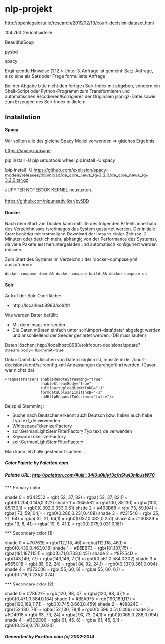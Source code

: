 # nlp-projekt

http://openlegaldata.io/research/2019/02/19/court-decision-dataset.html

104.763 Gerichtsurteile

BeautifulSoup

pysbd

spacy

Ergänzende Hinweise (1.12.): Unter 3. Anfrage ist gemeint: Satz-Anfrage, also eine als Satz oder Frage formulierte Anfrage

Bei der Abgabe bitte nicht den fertigen Solr-Index mit abgeben, sondern ein Shell-Script oder Python-Programm zum Transformieren und automatischen Recodieren/Korrigieren der Originalen json.gz-Datei sowie zum Erzeugen des Solr-Index mitliefern.

## Installation

#### Spacy

Wir sollten alle das gleiche Spacy Model verwenden => gleiches Ergebnis.

https://spacy.io/usage

pip install -U pip setuptools wheel
pip install -U spacy
<!-- python -m spacy download de_core_news_sm -->
<!-- python -m spacy download de_core_news_lg -->
!pip install -U https://github.com/explosion/spacy-models/releases/download/de_core_news_lg-3.2.0/de_core_news_lg-3.2.0.tar.gz


JUPYTER NOTEBOOK KERNEL neustarten.

#### 

https://github.com/nipunsadvilkar/pySBD

#### Docker

Nach dem Start von Docker kann mithilfe des folgenden Befehls innerhalb des Verzeichnisses /src/images das System gestartet werden. Der initiale Start benötigt mit erstmaligen Download der Images einige Zeit (ca. 3 Minuten oder deutlich mehr, abhängig von der Performance des Systems), da viele Pakete erst heruntergeladen und automatisch konfiguriert werden müssen.

Zum Start des Systems im Verzeichnis der 'docker-compose.yml' auszuführen:

```
docker-compose down && docker-compose build && docker-compose up
```

#### Solr

Aufruf der Solr-Oberfläche:
- http://localhost:8983/solr/#/

Wie werden Daten befüllt:
- Mit dem Image db-seeder
- Die Daten müssen einfach unter solr\import-data\data\* abgelegt werden und anschließend der Seeder gestartet werden. (DB muss laufen)

Daten löschen:
http://localhost:8983/solr/court-decisions/update?stream.body=<delete><query>*:*</query></delete>&commit=true

Doku:
Damit das löschen von Daten möglich ist, musste in der /court-decisions/conf/solrconfig.xml Anpassungen durchgeführt werden. (Davor war nichts da)
```
<requestParsers enableRemoteStreaming="true"
                enableStreamBody="true"
                multipartUploadLimitInKB="-1"
                formdataUploadLimitInKB="-1"
                addHttpRequestToContext="false"/>
```

Beispiel Stemming:
- Suche nach Deutscher erkennt auch Deutsch bzw. haben auch habe
Typ text_de verwenden
- WhitespaceTokenizerFactory
- solr.GermanLightStemFilterFactory
Typ text_de verwenden
- KeywordTokenizerFactory
- solr.GermanLightStemFilterFactory

Man kann jetzt alle gestemmt suchen ...


#####  Color Palette by Paletton.com
#####  Palette URL: http://paletton.com/#uid=34l0u0kjyf3cfnSfwj3nIbJsW7C


*** Primary color:

   shade 0 = #342552 = rgb( 52, 37, 82) = rgba( 52, 37, 82,1) = rgb0(0.204,0.145,0.322)
   shade 1 = #645582 = rgb(100, 85,130) = rgba(100, 85,130,1) = rgb0(0.392,0.333,0.51)
   shade 2 = #493B68 = rgb( 73, 59,104) = rgba( 73, 59,104,1) = rgb0(0.286,0.231,0.408)
   shade 3 = #231540 = rgb( 35, 21, 64) = rgba( 35, 21, 64,1) = rgb0(0.137,0.082,0.251)
   shade 4 = #130829 = rgb( 19,  8, 41) = rgba( 19,  8, 41,1) = rgb0(0.075,0.031,0.161)

*** Secondary color (1):

   shade 0 = #70762E = rgb(112,118, 46) = rgba(112,118, 46,1) = rgb0(0.439,0.463,0.18)
   shade 1 = #B5BB73 = rgb(181,187,115) = rgba(181,187,115,1) = rgb0(0.71,0.733,0.451)
   shade 2 = #8F954D = rgb(143,149, 77) = rgba(143,149, 77,1) = rgb0(0.561,0.584,0.302)
   shade 3 = #565C18 = rgb( 86, 92, 24) = rgba( 86, 92, 24,1) = rgb0(0.337,0.361,0.094)
   shade 4 = #373C06 = rgb( 55, 60,  6) = rgba( 55, 60,  6,1) = rgb0(0.216,0.235,0.024)

*** Secondary color (2):

   shade 0 = #78622F = rgb(120, 98, 47) = rgba(120, 98, 47,1) = rgb0(0.471,0.384,0.184)
   shade 1 = #BEA975 = rgb(190,169,117) = rgba(190,169,117,1) = rgb0(0.745,0.663,0.459)
   shade 2 = #98824E = rgb(152,130, 78) = rgba(152,130, 78,1) = rgb0(0.596,0.51,0.306)
   shade 3 = #5D4918 = rgb( 93, 73, 24) = rgba( 93, 73, 24,1) = rgb0(0.365,0.286,0.094)
   shade 4 = #3D2D06 = rgb( 61, 45,  6) = rgba( 61, 45,  6,1) = rgb0(0.239,0.176,0.024)


#####  Generated by Paletton.com (c) 2002-2014

